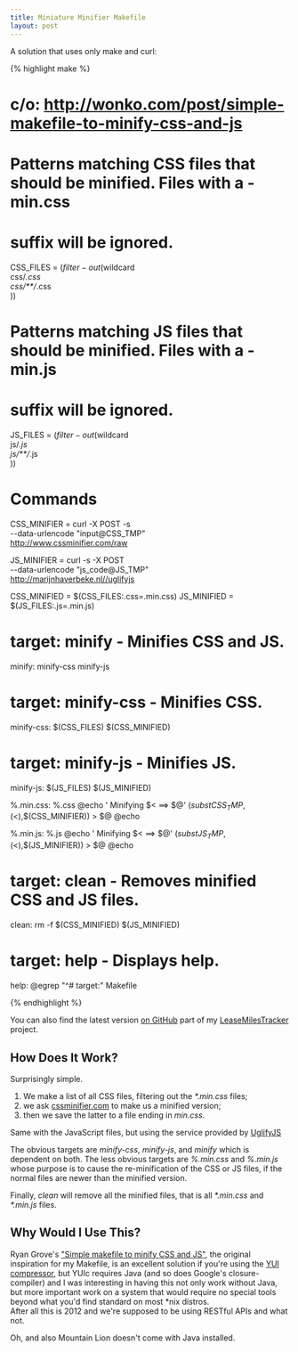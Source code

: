 ```yaml
---
title: Miniature Minifier Makefile
layout: post
---
```


A solution that uses only make and curl:

{% highlight make %}

# c/o: http://wonko.com/post/simple-makefile-to-minify-css-and-js
# Patterns matching CSS files that should be minified. Files with a -min.css
# suffix will be ignored.
CSS_FILES = $(filter-out %.min.css,$(wildcard \
	css/*.css \
	css/**/*.css \
))

# Patterns matching JS files that should be minified. Files with a -min.js
# suffix will be ignored.
JS_FILES = $(filter-out %.min.js,$(wildcard \
	js/*.js \
	js/**/*.js \
))

# Commands
CSS_MINIFIER = curl -X POST -s \
    --data-urlencode "input@CSS_TMP" \
    http://www.cssminifier.com/raw

JS_MINIFIER = curl -s -X POST \
    --data-urlencode "js_code@JS_TMP" \
    http://marijnhaverbeke.nl//uglifyjs 

CSS_MINIFIED = $(CSS_FILES:.css=.min.css)
JS_MINIFIED = $(JS_FILES:.js=.min.js)

# target: minify - Minifies CSS and JS.
minify: minify-css minify-js

# target: minify-css - Minifies CSS.
minify-css: $(CSS_FILES) $(CSS_MINIFIED)

# target: minify-js - Minifies JS.
minify-js: $(JS_FILES) $(JS_MINIFIED)

%.min.css: %.css
	@echo '  Minifying $< ==> $@'
	$(subst CSS_TMP,$(<),$(CSS_MINIFIER)) > $@
	@echo

%.min.js: %.js
	@echo '  Minifying $< ==> $@'
	$(subst JS_TMP,$(<),$(JS_MINIFIER)) > $@
	@echo

# target: clean - Removes minified CSS and JS files.
clean:
	rm -f $(CSS_MINIFIED) $(JS_MINIFIED)


# target: help - Displays help.
help:
	@egrep "^# target:" Makefile

{% endhighlight %}


You can also find the latest version [on GitHub][mk] part of my [LeaseMilesTracker][lmt] project.

## How Does It Work?

Surprisingly simple.

1. We make a list of all CSS files, filtering out the _\*.min.css_ files;
2. we ask [cssminifier.com](http://www.cssminifier.com/) to make us a minified version;
3. then we save the latter to a file ending in *min.css*.

Same with the JavaScript files, but using the service provided by [UglifyJS](http://marijnhaverbeke.nl/uglifyjs)

The obvious targets are *minify-css*, *minify-js*, and *minify* which is dependent on both.
The less obvious targets are *%.min.css* and *%.min.js* whose purpose is to cause
the re-minification of the CSS or JS files, if the normal files are newer than the minified version. 

Finally, *clean* will remove all the minified files, that is all _\*.min.css_ and _\*.min.js_ files.


## Why Would I Use This?

Ryan Grove's ["Simple makefile to minify CSS and JS"](http://wonko.com/post/simple-makefile-to-minify-css-and-js),
the original inspiration for my Makefile,
is an excellent solution if you're using the [YUI compressor][yc],
but YUIc requires Java (and so does Google's closure-compiler) and I was interesting
in having this not only work without Java,
but more important work on a system that would require no special tools
beyond what you'd find standard on most \*nix distros.  
After all this is 2012 and we're supposed to be using RESTful APIs and what not.

Oh, and also Mountain Lion doesn't come with Java installed.


[yaypie]: http://twitter.com/yaypie
[yc]: https://github.com/yui/yuicompressor/
[lmt]: https://github.com/philipmat/LeaseMilesTracker/
[mk]: https://github.com/philipmat/LeaseMilesTracker/blob/master/Makefile



